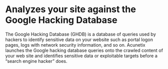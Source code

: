 **Analyzes your site against the Google Hacking Database**
==========================================================

The Google Hacking Database (GHDB) is a database of queries used by
hackers to identify sensitive data on your website such as portal logon
pages, logs with network security information, and so on. Acunetix
launches the Google hacking database queries onto the crawled content of
your web site and identifies sensitive data or exploitable targets
before a “search engine hacker” does.
